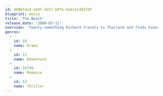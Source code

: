 ```yaml
---
id: 4996fda3-2e9f-4317-b07e-5e6c514927df
blueprint: movie
title: 'The Beach'
release_date: '2000-02-11'
overview: 'Twenty-something Richard travels to Thailand and finds himself in possession of a strange map. Rumours state that it leads to a solitary beach paradise, a tropical bliss - excited and intrigued, he sets out to find it.'
genres:
  -
    id: 18
    name: Drama
  -
    id: 12
    name: Adventure
  -
    id: 10749
    name: Romance
  -
    id: 53
    name: Thriller
---
```


